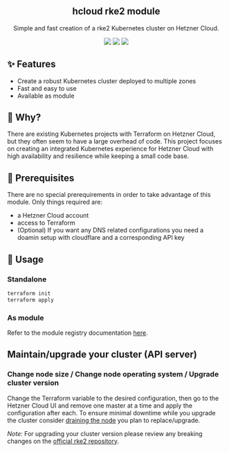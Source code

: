 <div align="center" width="100%">
    <h2>hcloud rke2 module</h2>
    <p>Simple and fast creation of a rke2 Kubernetes cluster on Hetzner Cloud.</p>
    <a target="_blank" href="https://github.com/wenzel-felix/terraform-hcloud-rke2/stargazers"><img src="https://img.shields.io/github/stars/wenzel-felix/terraform-hcloud-rke2" /></a>
    <a target="_blank" href="https://github.com/wenzel-felix/terraform-hcloud-rke2/releases"><img src="https://img.shields.io/github/v/release/wenzel-felix/terraform-hcloud-rke2?display_name=tag" /></a>
    <a target="_blank" href="https://github.com/wenzel-felix/terraform-hcloud-rke2/commits/master"><img src="https://img.shields.io/github/last-commit/wenzel-felix/terraform-hcloud-rke2" /></a>
</div>

## ✨ Features

- Create a robust Kubernetes cluster deployed to multiple zones
- Fast and easy to use
- Available as module

## 🤔 Why?

There are existing Kubernetes projects with Terraform on Hetzner Cloud, but they often seem to have a large overhead of code. This project focuses on creating an integrated Kubernetes experience for Hetzner Cloud with high availability and resilience while keeping a small code base. 

## 🔧 Prerequisites

There are no special prerequirements in order to take advantage of this module. Only things required are:
* a Hetzner Cloud account
* access to Terraform
* (Optional) If you want any DNS related configurations you need a doamin setup with cloudflare and a corresponding API key

## 🚀 Usage

### Standalone

``` bash
terraform init
terraform apply
```

### As module

Refer to the module registry documentation [here](https://registry.terraform.io/modules/wenzel-felix/rke2/hcloud/latest).

## Maintain/upgrade your cluster (API server)

### Change node size / Change node operating system / Upgrade cluster version
Change the Terraform variable to the desired configuration, then go to the Hetzner Cloud UI and remove one master at a time and apply the configuration after each.
To ensure minimal downtime while you upgrade the cluster consider [draining the node](https://kubernetes.io/docs/tasks/administer-cluster/safely-drain-node/) you plan to replace/upgrade.

_Note:_ For upgrading your cluster version please review any breaking changes on the [official rke2 repository](https://github.com/rancher/rke2/releases).
